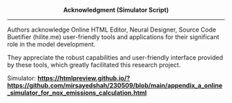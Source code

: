 <p style="text-align:center"><strong>Acknowledgment (Simulator Script)</strong></p>

<hr />
<p>Authors acknowledge Online HTML Editor, Neural Designer, Source Code Buetifier (hilite.me) user-friendly tools and applications for their significant role in the model development.</p>

<p>They appreciate the robust capabilities and user-friendly interface provided by these tools, which greatly facilitated this research project.</p>

<p>Simulator:&nbsp;<strong><a href="https://htmlpreview.github.io/?https://github.com/mirsayedshah/230509/blob/main/appendix_a_online_simulator_for_nox_emissions_calculation.html">https://htmlpreview.github.io/?https://github.com/mirsayedshah/230509/blob/main/appendix_a_online_simulator_for_nox_emissions_calculation.html</a>&nbsp;</strong></p>
